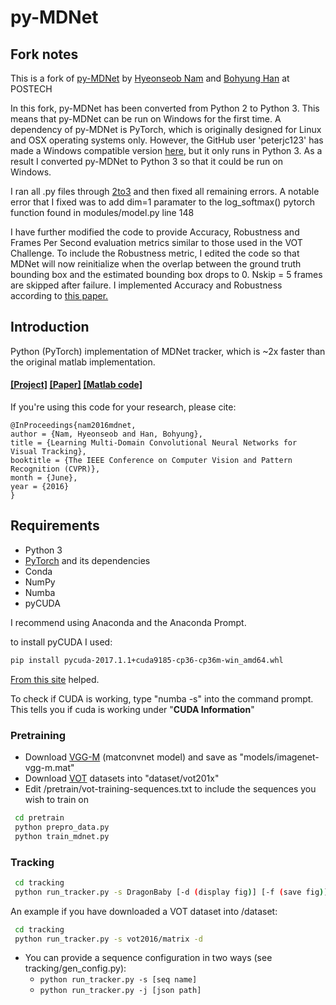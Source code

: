 # py-MDNet

## Fork notes

This is a fork of [py-MDNet](https://github.com/HyeonseobNam/py-MDNet) by [Hyeonseob Nam](https://kr.linkedin.com/in/hyeonseob-nam/) and [Bohyung Han](http://cvlab.postech.ac.kr/~bhhan/) at POSTECH

In this fork, py-MDNet has been converted from Python 2 to Python 3. 
This means that py-MDNet can be run on Windows for the first time. A dependency of py-MDNet is PyTorch, which is originally designed for Linux and OSX operating systems only. However, the GitHub user 'peterjc123' has made a Windows compatible version [here](https://github.com/peterjc123/pytorch-scripts), but it only runs in Python 3. As a result I converted py-MDNet to Python 3 so that it could be run on Windows.

I ran all .py files through [2to3](https://docs.python.org/2/library/2to3.html#using-2to3) and then fixed all remaining errors. A notable error that I fixed was to add dim=1 paramater to the log_softmax() pytorch function found in modules/model.py line 148

I have further modified the code to provide Accuracy, Robustness and Frames Per Second evaluation metrics similar to those used in the VOT Challenge. To include the Robustness metric, I edited the code so that MDNet will now reinitialize when the overlap between the ground truth bounding box and the estimated bounding box drops to 0. Nskip = 5 frames are skipped after failure. I implemented Accuracy and Robustness according to [this paper.](https://arxiv.org/pdf/1503.01313.pdf)

## Introduction
Python (PyTorch) implementation of MDNet tracker, which is ~2x faster than the original matlab implementation. 
#### [[Project]](http://cvlab.postech.ac.kr/research/mdnet/) [[Paper]](https://arxiv.org/abs/1510.07945) [[Matlab code]](https://github.com/HyeonseobNam/MDNet)

If you're using this code for your research, please cite:

	@InProceedings{nam2016mdnet,
	author = {Nam, Hyeonseob and Han, Bohyung},
	title = {Learning Multi-Domain Convolutional Neural Networks for Visual Tracking},
	booktitle = {The IEEE Conference on Computer Vision and Pattern Recognition (CVPR)},
	month = {June},
	year = {2016}
	}
 
## Requirements
- Python 3
- [PyTorch](http://pytorch.org/) and its dependencies 
- Conda
- NumPy
- Numba
- pyCUDA

I recommend using Anaconda and the Anaconda Prompt. 

to install pyCUDA I used:
```bash
pip install pycuda-2017.1.1+cuda9185-cp36-cp36m-win_amd64.whl 
```
[From this site]( https://www.ibm.com/developerworks/community/blogs/jfp/entry/Installing_PyCUDA_On_Anaconda_For_Windows?lang=en) helped.

To check if CUDA is working, type "numba -s" into the command prompt. This tells you if cuda is working under "__CUDA Information__"

### Pretraining
 - Download [VGG-M](http://www.vlfeat.org/matconvnet/models/imagenet-vgg-m.mat) (matconvnet model) and save as "models/imagenet-vgg-m.mat"
 - Download [VOT](http://www.votchallenge.net/) datasets into "dataset/vot201x"
 - Edit /pretrain/vot-training-sequences.txt to include the sequences you wish to train on
``` bash
 cd pretrain
 python prepro_data.py
 python train_mdnet.py
```

### Tracking
```bash
 cd tracking
 python run_tracker.py -s DragonBaby [-d (display fig)] [-f (save fig)]
```

An example if you have downloaded a VOT dataset into /dataset:
```bash
 cd tracking
 python run_tracker.py -s vot2016/matrix -d 
```


 - You can provide a sequence configuration in two ways (see tracking/gen_config.py):
   - ```python run_tracker.py -s [seq name]```
   - ```python run_tracker.py -j [json path]```
 

